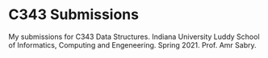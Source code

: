 # C343 Submissions
My submissions for C343 Data Structures.
Indiana University Luddy School of Informatics, Computing and Engeneering.
Spring 2021.
Prof. Amr Sabry.
